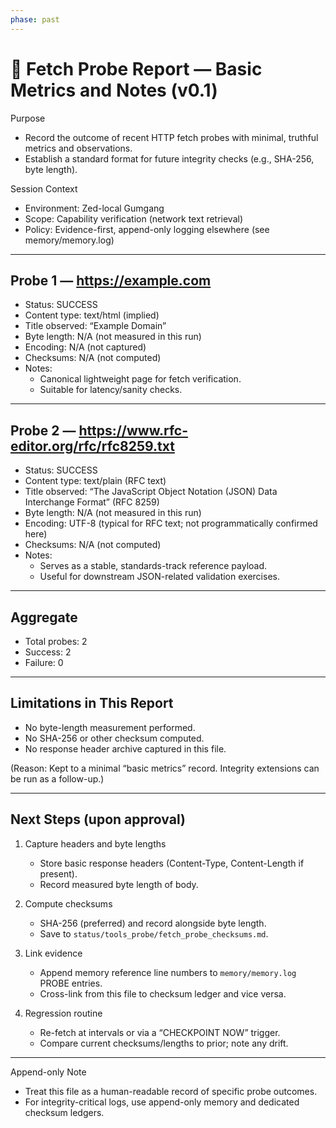 ```yaml
---
phase: past
---
```


# 🪷 Fetch Probe Report — Basic Metrics and Notes (v0.1)

Purpose
- Record the outcome of recent HTTP fetch probes with minimal, truthful metrics and observations.
- Establish a standard format for future integrity checks (e.g., SHA-256, byte length).

Session Context
- Environment: Zed-local Gumgang
- Scope: Capability verification (network text retrieval)
- Policy: Evidence-first, append-only logging elsewhere (see memory/memory.log)

---

## Probe 1 — https://example.com

- Status: SUCCESS
- Content type: text/html (implied)
- Title observed: “Example Domain”
- Byte length: N/A (not measured in this run)
- Encoding: N/A (not captured)
- Checksums: N/A (not computed)
- Notes:
  - Canonical lightweight page for fetch verification.
  - Suitable for latency/sanity checks.

---

## Probe 2 — https://www.rfc-editor.org/rfc/rfc8259.txt

- Status: SUCCESS
- Content type: text/plain (RFC text)
- Title observed: “The JavaScript Object Notation (JSON) Data Interchange Format” (RFC 8259)
- Byte length: N/A (not measured in this run)
- Encoding: UTF-8 (typical for RFC text; not programmatically confirmed here)
- Checksums: N/A (not computed)
- Notes:
  - Serves as a stable, standards-track reference payload.
  - Useful for downstream JSON-related validation exercises.

---

## Aggregate

- Total probes: 2
- Success: 2
- Failure: 0

---

## Limitations in This Report

- No byte-length measurement performed.
- No SHA-256 or other checksum computed.
- No response header archive captured in this file.

(Reason: Kept to a minimal “basic metrics” record. Integrity extensions can be run as a follow-up.)

---

## Next Steps (upon approval)

1) Capture headers and byte lengths
   - Store basic response headers (Content-Type, Content-Length if present).
   - Record measured byte length of body.

2) Compute checksums
   - SHA-256 (preferred) and record alongside byte length.
   - Save to `status/tools_probe/fetch_probe_checksums.md`.

3) Link evidence
   - Append memory reference line numbers to `memory/memory.log` PROBE entries.
   - Cross-link from this file to checksum ledger and vice versa.

4) Regression routine
   - Re-fetch at intervals or via a “CHECKPOINT NOW” trigger.
   - Compare current checksums/lengths to prior; note any drift.

---

Append-only Note
- Treat this file as a human-readable record of specific probe outcomes.
- For integrity-critical logs, use append-only memory and dedicated checksum ledgers.
